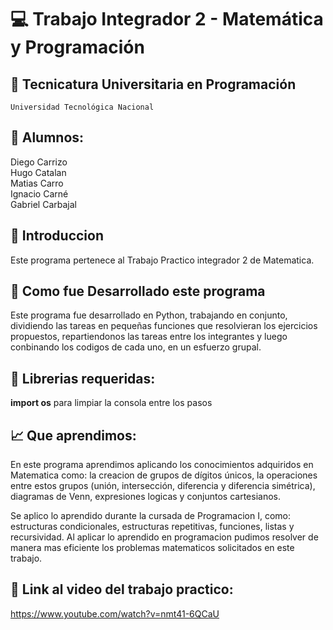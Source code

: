 # 💻 Trabajo Integrador 2 - Matemática y Programación 

## 📂 Tecnicatura Universitaria en Programación
    Universidad Tecnológica Nacional

## 👤 Alumnos:
Diego Carrizo <br/>
Hugo Catalan <br/>
Matias Carro <br/>
Ignacio Carné <br/>
Gabriel Carbajal <br/>



## 📌 Introduccion

Este programa pertenece al Trabajo Practico integrador 2 de Matematica. 

## 💾 Como fue Desarrollado este programa

Este programa fue desarrollado en Python, trabajando en conjunto, dividiendo las tareas en pequeñas funciones que resolvieran los ejercicios propuestos, repartiendonos las tareas entre los integrantes y luego conbinando los codigos de cada uno, en un esfuerzo grupal. 

## 📕 Librerias requeridas:

__import os__
para limpiar la consola entre los pasos


## 📈 Que aprendimos:
En este programa aprendimos aplicando los conocimientos adquiridos en Matematica como:
la creacion de grupos de dígitos únicos, la operaciones entre estos grupos (unión, intersección, diferencia y diferencia simétrica), diagramas de Venn, expresiones logicas y conjuntos cartesianos.

Se aplico lo aprendido durante la cursada de Programacion I, como: estructuras condicionales, estructuras repetitivas, funciones,  listas y recursividad.
Al aplicar lo aprendido en programacion pudimos resolver de manera mas eficiente los problemas matematicos solicitados en este trabajo.

## 🔗 Link al video del trabajo practico:
https://www.youtube.com/watch?v=nmt41-6QCaU



